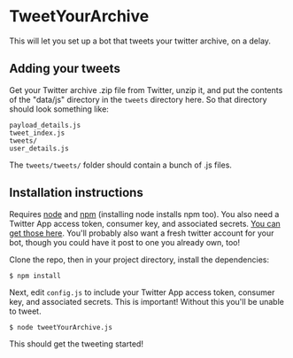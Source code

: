 # TweetYourArchive

This will let you set up a bot that tweets your twitter archive, on a delay.

## Adding your tweets

Get your Twitter archive .zip file from Twitter, unzip it, and put the contents of the "data/js" directory in the `tweets` directory here. So that directory should look something like:

```
payload_details.js
tweet_index.js
tweets/
user_details.js
```

The `tweets/tweets/` folder should contain a bunch of .js files.

## Installation instructions

Requires [node](http://nodejs.org/) and [npm](http://npmjs.org/) (installing node installs npm too). You also need a Twitter App access token, consumer key, and associated secrets. [You can get those here](https://dev.twitter.com/apps/new). You'll probably also want a fresh twitter account for your bot, though you could have it post to one you already own, too!

Clone the repo, then in your project directory, install the dependencies:

`$ npm install`

Next, edit `config.js` to include your Twitter App access token, consumer key, and associated secrets. This is important! Without this you'll be unable to tweet.

`$ node tweetYourArchive.js`

This should get the tweeting started!
